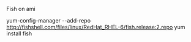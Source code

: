 Fish on ami

yum-config-manager --add-repo http://fishshell.com/files/linux/RedHat_RHEL-6/fish.release:2.repo
yum install fish

